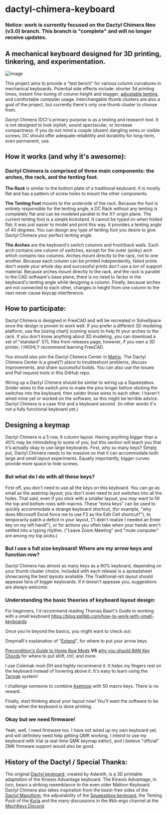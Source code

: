 # dactyl-chimera-keyboard

### Notice: work is currently focused on the Dactyl Chimera Neo (v3.0) branch. This branch is "complete" and will no longer receive updates.

## A mechanical keyboard designed for 3D printing, tinkering, and experimentation.

![image](https://user-images.githubusercontent.com/38160450/137078004-720b4ac5-ea5a-46e6-8267-8d04506273c3.png)

This project aims to provide a "test bench" for various column curvatures in mechanical keyboards. Potential side effects include: shorter 3d printing times, instant fine-tuning of column height and stagger, [adjustable tenting](https://youtu.be/rMioYSjqEoU), and comfortable computer usage. Interchangable thumb clusters are also a goal of the project, but currently there's only one thumb cluster to choose from.

Dactyl Chimera (DC)'s primary purpose is as a testing and research tool. It is not designed to look stylish, sound spectacular, or increase compactness. If you do not mind a couple (dozen) dangling wires or visible screws, DC should offer adequate reliablility and durability for long-term, even permanent, use.

## How it works (and why it's awesome):

### Dactyl Chimera is comprised of three main components: the arches, the rack, and the tenting foot.

**The Rack** is similar to the bottom plate of a traditional keyboard. It is mostly flat and has a pattern of screw holes to mount the other components.

**The Tenting Foot** mounts to the underside of the rack. Because the foot is entirely responsible for the tenting angle, a DC Rack without any tenting is completely flat and can be modeled parallel to the XY origin plane. The current tenting foot is a simple kickstand. It cannot be typed on when folded flat; it was just easier to model and print this way. It provides a tenting angle of 40 degrees. You can design any type of tenting foot you desire to give Dactyl Chimera your perfect tenting angle.

**The Arches** are the keyboard's switch columns and front/back walls. Each arch contains one column of switches, except for the outer (pinky) arch which contains two columns. Arches mount directly to the rack, not to one another. Because each column can be printed independently, failed prints don't waste your whole day and successful prints don't use a ton of support material. Because arches mount directly to the rack, and the rack is parallel to the CAD software's base plane, there is no need to factor in the keyboard's tenting angle while designing a column. Finally, because arches are not connected to each other, changes in height from one column to the next never cause keycap interference.

## How to participate:

Dactyl Chimera is designed in FreeCAD and will be recreated in SolveSpace once the design is proven to work well. If you prefer a different 3D modeling platform, use the \[sizing chart\] (coming soon) to help fit your arches to the rack. If you don't know anything about 3D modeling, you can download a set of "standard" STL files from releases page, however, if you own a 3D printer, I HIGHLY recommend learning FreeCAD.

You should also join the Dactyl Chimera Center in [Matrix](https://matrix.to/#/!mArixoOlqsCQNWsaFc:matrix.org?via=matrix.org). The Dactyl Chimera Center is a great(?) place to troubleshoot problems, discuss improvements, and share successful builds. You can also use the Issues and Pull request tools in this GitHub repo.

Wiring up a Dactyl Chimera should be similar to wiring up a Squeezebox. Solder wires to the switch pins to make the pins longer before sticking the switches into the keyboard, then solder those wires to each other. I haven't wired mine yet or worked on the software, so this might be terrible advice. Dactyl Chimera is a case first and a keyboard second. (in other words it's not a fully functional keyboard yet.)

## Designing a keymap

Dactyl Chimera is a 5 row, 6 column layout. Having anything bigger than a 40% may be intimidating to some of you, but this section will teach you that it's actually okay to use large keyboards. First, why so many keys? Simply put, Dactyl Chimera needs to be massive so that it can accommodate both large and small layout experiments. Equally importantly, bigger curves provide more space to hide screws.

### But what do I do with all these keys?

First off, you don't need to use all the keys on this keyboard. You can go as small as the asetniop layout; you don't even need to put switches into all the holes. That said, even if you stick with a smaller layout, you may want to fill the top and bottom rows with macros. These "extra keys" can be used to quickly accommodate a strange keyboard shortcut, (for example, "why does Microsoft Excel force me to use F2 as the Edit Cell shortcut?"), to temporarily patch a deficit in your layout, ("I didn't realize I needed an Enter key on my left hand!"), or for actions you often take when your hands aren't settled into a typing rhythm. ("Leave Zoom Meeting" and "mute computer" are among my top picks.)

### But I use a full size keyboard! Where are my arrow keys and function row?

Dactyl Chimera has almost as many keys as a 60% keyboard, depending on your thumb cluster choice. Included with each release is a spreadsheet showcasing the best layouts available. The Traditional-ish layout should appease fans of bigger keyboards. If it doesn't appease you, suggestions are always welcome. 

### Understanding the basic theories of keyboard layout design:

For beginners, I'd recommend reading Thomas Baart's Guide to working with a small keyboard https://blog.splitkb.com/how-to-work-with-small-keyboards

Once you're beyond the basics, you might want to check out:

DreymaR's explanation of "[Extend](https://dreymar.colemak.org/layers-extend.html)", for where to put your arrow keys.

[Precondition's Guide to Home Row Mods](https://precondition.github.io/home-row-mods) **VS** [why you shuold BAN Key Chords](http://xahlee.info/kbd/banish_key_chords.html) for where to put shift, ctrl, and more.

I use Colemak mod-DH and highly recommend it. It helps my fingers rest on the keyboard instead of hovering above it. It's easy to learn using the [Tarmak](https://dreymar.colemak.org/tarmak.html) system!

I challenge someone to combine [Asetniop](http://asetniop.com/) with 50 macro keys. There is no reward.

Finally, start thinking about your layout now! You'll want the software to be ready when the keyboard is done printing. 

### Okay but we need firmware!

Yeah, well, I need firmware too. I have not wired up my own keyboard yet, and will definitely need help getting QMK working. I intend to use my keyboard with Vial (a real-time QMK keymap editor), and I believe "official" ZMK firmware support would also be good.

## History of the Dactyl / Special Thanks:

The original [Dactyl keyboard](https://github.com/adereth/dactyl-keyboard), created by Adareth, is a 3D printable adaptation of the Kinesis Advantage keyboard. The Kinesis Advantage, in turn, bears a striking resemblance to the even older Maltron Keyboard. Dactyl Chimera also takes inspiration from the bezel-free sides of the [Dactyl Manuform](https://github.com/tshort/dactyl-keyboard), the adjustability of the [Squeezebox keyboard](https://peterlyons.com/problog/2021/04/squeezebox-keyboard/), the Tenting Puck of the [Kyria](https://splitkb.com/products/tenting-puck) and the many discussions in the #kb-ergo channel at the [MechKeys Discord](https://discord.gg/mechkeys).
